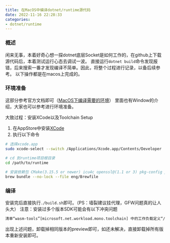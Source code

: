 ```yaml
---
title: 在MacOS中编译dotnet/runtime源代码
date: 2022-11-16 22:28:33
categories: 
- dotnet/runtime
---
```


### 概述
闲来无事，本着好奇心想一探dotnet底层Socket是如何工作的，在github上下载源代码后，本着测试运行心态去调试一波。
直接运行```dotnet build```命令发现报错，后来搜索一番才发现编译不简单。因此，将整个过程进行记录，以备后续参考。
以下操作都是在macos上完成的。
### 环境准备
这部分参考官方文档即可（[MacOS下编译需要的环境](https://github.com/dotnet/runtime/blob/main/docs/workflow/requirements/macos-requirements.md)） 里面也有Window的介绍，大家也可以参考进行环境准备。

大致过程：安装XCode以及Toolchain Setup
1. 在AppStore中安装[XCode](https://apps.apple.com/us/app/xcode/id497799835)
2. 执行以下命令
```bash
# 选择xcode.app   
sudo xcode-select --switch /Applications/Xcode.app/Contents/Developer
   
# cd 到runtime项目根目录
cd /path/to/runtime

# 安装依赖包 CMake(3.15.5 or newer) icu4c openssl@(1.1 or 3) pkg-config python3 ninja
brew bundle --no-lock --file eng/Brewfile 
```

### 编译
安装完后直接执行```./build.sh```即可。（PS：墙裂建议挂代理，GFW问题真的让人头大）
注意：安装过多个版本SDK可能会有以下冲突问题
```bash
清单“wasm-tools”[microsoft.net.workload.mono.toolchain] 中的工作负载定义“/usr/local/share/dotnet/sdk-manifests/7.0.100/microsoft.net.workload.mono.toolchain/WorkloadManifest.json”与清单“microsoft.net.workload.mono.toolchain.net7”[/usr/local/share/dotnet/sdk-manifests/7.0.100/microsoft.net.workload.mono.toolchain.net7/WorkloadManifest.json] 冲突
```
出现上述问题，卸载掉相同版本的preview即可，如还未解决，直接卸载掉所有版本重新安装即可。

